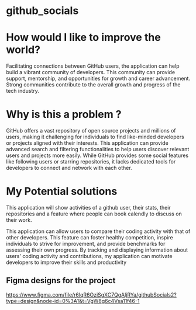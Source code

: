 # github_socials


<h1>How would I like to improve the world? </h1>

Facilitating connections between GitHub users, the application can help build a vibrant community of developers. This community can provide support, mentorship, and opportunities for growth and career advancement. Strong communities contribute to the overall growth and progress of the tech industry.

<h1>Why is this a problem ?</h1>



GitHub offers a vast repository of open source projects and millions of users, making it challenging for individuals to find like-minded developers or projects aligned with their interests. This application can provide advanced search and filtering functionalities to help users discover relevant users and projects more easily. While GitHub provides some social features like following users or starring repositories, it lacks dedicated tools for developers to connect and network with each other.

<h1>My Potential solutions</h1>



This application will show activities of a github user, their stats, their repositories and a feature where people can book calendly to discuss on their work.

This application can allow users to compare their coding activity with that of other developers. This feature can foster healthy competition, inspire individuals to strive for improvement, and provide benchmarks for assessing their own progress. By tracking and displaying information about users' coding activity and contributions, my application can motivate developers to improve their skills and productivity


## Figma designs for the project
https://www.figma.com/file/r6lqR6OziSgXC7QgAljRYa/githubSocials2?type=design&node-id=0%3A1&t=VgW8g6c4Vsa11f46-1


